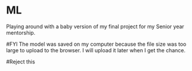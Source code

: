 # ML
Playing around with a baby version of my final project for my Senior year mentorship.

#FYI
The model was saved on my computer because the file size was too large to upload to the browser. I will upload it later when I get the chance.


#Reject this
